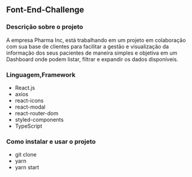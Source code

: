 ## Font-End-Challenge

### Descrição sobre o projeto

A empresa Pharma Inc, está trabalhando em um projeto em colaboração com sua base de clientes para facilitar a gestão e visualização da informação dos seus pacientes de maneira simples e objetiva em um Dashboard onde podem listar, filtrar e expandir os dados disponíveis.


### Linguagem,Framework 

<ul>
<li>React.js</li>
<li>axios</li>
<li>react-icons</li>
<li>react-modal</li>
<li>react-router-dom</li>
<li>styled-components</li>
<li>TypeScript </li>
</ul>

### Como instalar e usar o projeto 

<ul>
<li>git clone</li>
<li>yarn</li>
<li>yarn start</li>
</ul>

